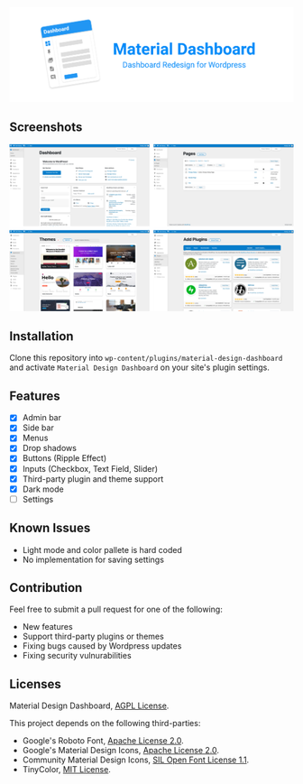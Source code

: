 ![Alt text](github/banner.png?raw=true  "Material Design Dashboard")

## Screenshots

![Alt text](github/screenshots.png?raw=true  "Screenshots")

## Installation

Clone this repository into `wp-content/plugins/material-design-dashboard` and activate `Material Design Dashboard` on your site's plugin settings. 

## Features

- [x] Admin bar
- [x] Side bar
- [x] Menus
- [x] Drop shadows 
- [x] Buttons (Ripple Effect) 
- [x] Inputs (Checkbox, Text Field,  Slider)
- [x] Third-party plugin and theme support
- [x] Dark mode
- [ ] Settings

## Known Issues

- Light mode and color pallete is hard coded
- No implementation for saving settings

## Contribution

Feel free to submit a pull request for one of the following:

- New features
- Support third-party plugins or themes
- Fixing bugs caused by Wordpress updates
- Fixing security vulnurabilities

## Licenses

Material Design Dashboard, [AGPL License](https://github.com/fatihbalsoy/wp-material-design/blob/master/LICENSE).

This project depends on the following third-parties:

- Google's Roboto Font, [Apache License 2.0](https://github.com/googlefonts/roboto/blob/master/LICENSE).
- Google's Material Design Icons, [Apache License 2.0](https://github.com/google/material-design-icons/blob/master/LICENSE).
- Community Material Design Icons, [SIL Open Font License 1.1](https://github.com/Templarian/MaterialDesign/blob/master/LICENSE).
- TinyColor, [MIT License](https://github.com/bgrins/TinyColor/blob/master/LICENSE).
